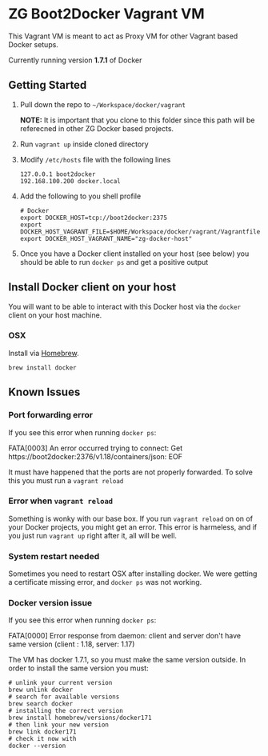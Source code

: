 # ZG Boot2Docker Vagrant VM

This Vagrant VM is meant to act as Proxy VM for other Vagrant based Docker setups.

Currently running version **1.7.1** of Docker

## Getting Started

1. Pull down the repo to `~/Workspace/docker/vagrant`

    **NOTE:** It is important that you clone to this folder since this path will be referecned in other ZG Docker based projects.

2. Run `vagrant up` inside cloned directory
3. Modify `/etc/hosts` file with the following lines

    ```
    127.0.0.1 boot2docker
    192.168.100.200 docker.local
    ```

4. Add the following to you shell profile

    ```
    # Docker
    export DOCKER_HOST=tcp://boot2docker:2375
    export DOCKER_HOST_VAGRANT_FILE=$HOME/Workspace/docker/vagrant/Vagrantfile
    export DOCKER_HOST_VAGRANT_NAME="zg-docker-host"
    ```

5. Once you have a Docker client installed on your host (see below) you should be able to run `docker ps` and get a positive output

## Install Docker client on your host

You will want to be able to interact with this Docker host via the `docker` client on your host machine.

### OSX

Install via [Homebrew](http://brew.sh/).

```
brew install docker
```

## Known Issues

### Port forwarding error

If you see this error when running `docker ps`:

   FATA[0003] An error occurred trying to connect: Get https://boot2docker:2376/v1.18/containers/json: EOF

It must have happened that the ports are not properly forwarded.
To solve this you must run a `vagrant reload`

### Error when `vagrant reload`

Something is wonky with our base box. If you run `vagrant reload` on on of your Docker projects, you might get an error. This error is harmeless, and if you just run `vagrant up` right after it, all will be well.

### System restart needed

Sometimes you need to restart OSX after installing docker. We were getting a certificate missing error, and `docker ps` was not working.

### Docker version issue

If you see this error when running `docker ps`:

   FATA[0000] Error response from daemon: client and server don't have same version (client : 1.18, server: 1.17)

The VM has docker 1.7.1, so you must make the same version outside. In order to install the same version you must:

```
# unlink your current version
brew unlink docker
# search for available versions
brew search docker
# installing the correct version
brew install homebrew/versions/docker171
# then link your new version
brew link docker171
# check it now with
docker --version
```
